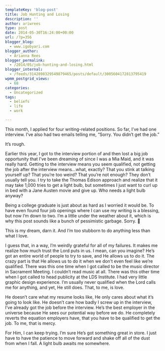 ```yaml
---
templateKey: 'blog-post'
title: Job Hunting and Losing
description: ''
author: ariwrees
type: post
date: 2014-05-30T16:24:00+00:00
url: /?p=356
blogger_blog:
  - www.igobyari.com
blogger_author:
  - Arianna Rees
blogger_permalink:
  - /2014/05/job-hunting-and-losing.html
blogger_internal:
  - /feeds/3142898329549879465/posts/default/3005604172813795419
wpmm_postgrid_views:
  - 68
categories:
  - Uncategorized
tags:
  - beliefs
  - life
  - work

---
```

This month, I applied for four writing-related positions. So far, I’ve had one interview. I’ve also had two emails telling me, “Sorry. You didn’t get the job.”

It’s rough.

Earlier this year, I got to the interview portion of and then lost a big job opportunity that I’ve been dreaming of since I was a Mia Maid, and it was really hard. Getting to the interview means you seem qualified, not getting the job after the interview means…what, exactly? That you stink at talking yourself up? That you’re too weird? That you’re not enough? They don’t usually tell you. I try to take the Thomas Edison approach and realize that it may take 1,000 tries to get a light bulb, but sometimes I just want to curl up in bed with a Jane Austen movie and give up. Who needs a light bulb anyway?

Being a college graduate is just about as hard as I worried it would be. To have even found four job openings where I can use my writing is a blessing, but now I’m down to two. I’m a little under the weather about it, which is why this post sounds like a bunch of pessimistic garbage. Sorry. 🙂

This is my dream, darn it. And I’m too stubborn to do anything less than what I love.

I guess that, in a way, I’m weirdly grateful for all of my failures. It makes me realize how much trust the Lord puts in us. I mean, can you imagine? He’s got an entire world of people to try to save, and He allows us to do it. The crazy part is that He allows us to do it when we don’t even feel like we’re qualified. There was this one time when I got called to be the music director in Sacrament Meeting. I couldn’t read music at all. There was this other time when I got called to head publicity at the LDS Institute. I had very little graphic design experience. I’m usually never qualified when the Lord calls me for anything, and yet, He still does. That, to me, is love.

He doesn’t care what my resume looks like, He only cares about what it’s going to look like. He doesn’t care how badly I screw up in the interview, I’ve already got the job before the interview. He’s the best employer in the universe because He sees our potential way before we do. He completely reverts the equation employers have, that you have to be qualified to get the job. To me, that is mercy.

For Him, I can keep trying. I’m sure He’s got something great in store. I just have to have the patience to move forward and shake off all of the dust from when I fall. A light bulb awaits me somewhere.